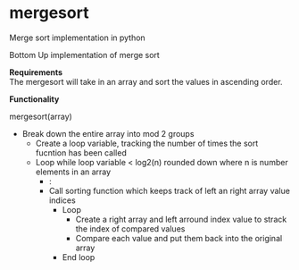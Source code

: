 # mergesort
Merge sort implementation in python

Bottom Up implementation of merge sort

**Requirements**  
The mergesort will take in an array and sort the values in ascending order.


**Functionality**

mergesort(array)  
  * Break down the entire array into mod 2 groups
    * Create a loop variable, tracking the number of times the sort fucntion has been called
    * Loop while loop variable < log2(n) rounded down where n is number elements in an array
      * :
      * Call sorting function which keeps track of left an right array value indices
        * Loop
          * Create a right array and left arround index value to strack the index of compared values
          * Compare each value and put them back into the original array 
        * End loop

